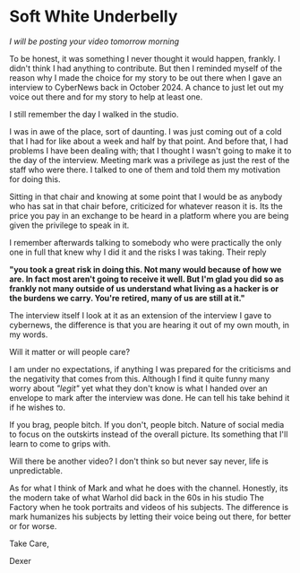 # Soft White Underbelly

_I will be posting your video tomorrow morning_

To be honest, it was something I never thought it would happen, frankly.
I didn't think I had anything to contribute. But then I reminded myself
of the reason why I made the choice for my story to be out there when I
gave an interview to CyberNews back in October 2024. A chance to just
let out my voice out there and for my story to help at least one.

I still remember the day I walked in the studio.

I was in awe of the place, sort of daunting. I was just coming out of a
cold that I had for like about a week and half by that point. And before
that, I had problems I have been dealing with; that I thought I wasn\'t
going to make it to the day of the interview. Meeting mark was a
privilege as just the rest of the staff who were there. I talked to one
of them and told them my motivation for doing this.

Sitting in that chair and knowing at some point that I would be as
anybody who has sat in that chair before, criticized for whatever reason
it is. Its the price you pay in an exchange to be heard in a platform
where you are being given the privilege to speak in it.

I remember afterwards talking to somebody who were practically the only
one in full that knew why I did it and the risks I was taking. Their
reply

**"you took a great risk in doing this. Not many would because of how
we are. In fact most aren't going to receive it well. But I'm glad you
did so as frankly not many outside of us understand what living as a
hacker is or the burdens we carry. You're retired, many of us are still
at it."**

The interview itself I look at it as an extension of the interview I
gave to cybernews, the difference is that you are hearing it out of my
own mouth, in my words.

Will it matter or will people care?

I am under no expectations, if anything I was prepared for the
criticisms and the negativity that comes from this. Although I find it
quite funny many worry about _"legit"_ yet what they don't know is what
I handed over an envelope to mark after the interview was done. He can
tell his take behind it if he wishes to.

If you brag, people bitch. If you don't, people bitch. Nature of social
media to focus on the outskirts instead of the overall picture. Its
something that I'll learn to come to grips with.

Will there be another video? I don't think so but never say never, life is unpredictable. 

As for what I think of Mark and what he does with the channel. Honestly,
its the modern take of what Warhol did back in the 60s in his studio The
Factory when he took portraits and videos of his subjects. The
difference is mark humanizes his subjects by letting their voice being
out there, for better or for worse.

Take Care, 

Dexer
